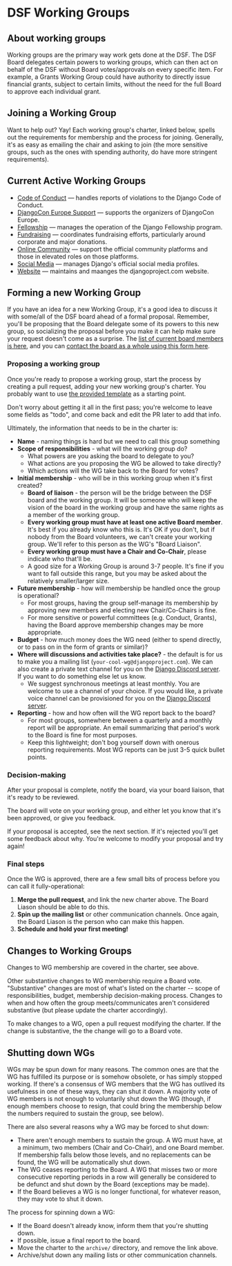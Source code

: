 # DSF Working Groups

## About working groups

Working groups are the primary way work gets done at the DSF. The DSF Board delegates certain powers to working groups, which can then act on behalf of the DSF without Board votes/approvals on every specific item. For example, a Grants Working Group could have authority to directly issue financial grants, subject to certain limits, without the need for the full Board to approve each individual grant.

## Joining a Working Group

Want to help out? Yay! Each working group's charter, linked below, spells out the requirements for membership and the process for joining. Generally, it's as easy as emailing the chair and asking to join (the more sensitive groups, such as the ones with spending authority, do have more stringent requirements).

## Current Active Working Groups

- [Code of Conduct](active/code-of-conduct.md) — handles reports of violations to the Django Code of Conduct.
- [DjangoCon Europe Support](active/dceu.md) — supports the organizers of DjangoCon Europe.
- [Fellowship](active/fellowship.md) — manages the operation of the Django Fellowship program.
- [Fundraising](active/fundraising.md) — coordinates fundraising efforts, particularly around corporate and major donations.
- [Online Community](active/online-community.md) — support the official community platforms and those in elevated roles on those platforms.
- [Social Media](active/social-media.md) — manages Django's official social media profiles.
- [Website](active/website.md) — maintains and maanges the djangoproject.com website.

## Forming a new Working Group

If you have an idea for a new Working Group, it's a good idea to discuss it with some/all of the DSF board ahead of a formal proposal. Remember, you'll be proposing that the Board delegate some of its powers to this new group, so socializing the proposal before you make it can help make sure your request doesn't come as a surprise. The [list of current board members is here](https://www.djangoproject.com/foundation/), and you can [contact the board as a whole using this form here](https://www.djangoproject.com/contact/foundation/).

### Proposing a working group

Once you're ready to propose a working group, start the process by creating a pull request, adding your new working group's charter. You probably want to use [the provided template](template.md) as a starting point.

Don't worry about getting it all in the first pass; you're welcome to leave some fields as "todo", and come back and edit the PR later to add that info.

Ultimately, the information that needs to be in the charter is:

- **Name** - naming things is hard but we need to call this group something
- **Scope of responsibilities** - what will the working group do?
  - What powers are you asking the board to delegate to you?
  - What actions are you proposing the WG be allowed to take directly?
  - Which actions will the WG take back to the Board for votes?
- **Initial membership** - who will be in this working group when it's first created?
  - **Board of liaison** - the person will be the bridge between the DSF board and the working group. It will be someone who will keep the vision of the board in the working group and have the same rights as a member of the working group.  
  - **Every working group must have at least one active Board member**. It's best if you already know who this is. It's OK if you don't, but if nobody from the Board volunteers, we can't create your working group. We'll refer to this person as the WG's "Board Liaison".
  - **Every working group must have a Chair and Co-Chair**, please indicate who that'll be.
  - A good size for a Working Group is around 3-7 people. It's fine if you want to fall outside this range, but you may be asked about the relatively smaller/larger size.
- **Future membership** - how will membership be handled once the group is operational?
  - For most groups, having the group self-manage its membership by approving new members and electing new Chair/Co-Chairs is fine.
  - For more sensitive or powerful committees (e.g. Conduct, Grants), having the Board approve membership changes may be more appropriate.
- **Budget** - how much money does the WG need (either to spend directly, or to pass on in the form of grants or similar)?
- **Where will discussions and activities take place?** - the default is for us to make you a mailing list (`your-cool-wg@djangoproject.com`). We can also create a private text channel for you on the [Django Discord server](https://discord.gg/xcRH6mN4fa). If you want to do something else let us know.
  - We suggest synchronous meetings at least monthly. You are welcome to use a channel of your choice. If you would like, a private voice channel can be provisioned for you on the [Django Discord server](https://discord.gg/xcRH6mN4fa).
- **Reporting** - how and how often will the WG report back to the board?
  - For most groups, somewhere between a quarterly and a monthly report will be appropriate. An email summarizing that period's work to the Board is fine for most purposes.
  - Keep this lightweight; don't bog yourself down with onerous reporting requirements. Most WG reports can be just 3-5 quick bullet points.

### Decision-making

After your proposal is complete, notify the board, via your board liaison, that it's ready to be reviewed.

The board will vote on your working group, and either let you know that it's been approved, or give you feedback.

If your proposal is accepted, see the next section. If it's rejected you'll get some feedback about why. You're welcome to modify your proposal and try again!

### Final steps

Once the WG is approved, there are a few small bits of process before you can call it fully-operational:

1. **Merge the pull request**, and link the new charter above. The Board Liason should be able to do this.
2. **Spin up the mailing list** or other communication channels. Once again, the Board Liason is the person who can make this happen.
3. **Schedule and hold your first meeting!**

## Changes to Working Groups

Changes to WG membership are covered in the charter, see above.

Other substantive changes to WG membership require a Board vote. "Substantive" changes are most of what's listed on the charter -- scope of responsibilities, budget, membership decision-making process. Changes to when and how often the group meets/communicates aren't considered substantive (but please update the charter accordingly).

To make changes to a WG, open a pull request modifying the charter. If the change is substantive, the the change will go to a Board vote.

## Shutting down WGs

WGs may be spun down for many reasons. The common ones are that the WG has fulfilled its purpose or is somehow obsolete, or has simply stopped working. If there's a consensus of WG members that the WG has outlived its usefulness in one of these ways, they can shut it down. A majority vote of WG members is not enough to voluntarily shut down the WG (though, if enough members choose to resign, that could bring the membership below the numbers required to sustain the group, see below).

There are also several reasons why a WG may be forced to shut down:

- There aren't enough members to sustain the group. A WG must have, at a minimum, two members (Chair and Co-Chair), and one Board member. If membership falls below those levels, and no replacements can be found, the WG will be automatically shut down.
- The WG ceases reporting to the Board. A WG that misses two or more consecutive reporting periods in a row will generally be considered to be defunct and shut down by the Board (exceptions may be made).
- If the Board believes a WG is no longer functional, for whatever reason, they may vote to shut it down.

The process for spinning down a WG:

- If the Board doesn't already know, inform them that you're shutting down.
- If possible, issue a final report to the board.
- Move the charter to the `archive/` directory, and remove the link above.
- Archive/shut down any mailing lists or other communication channels.
